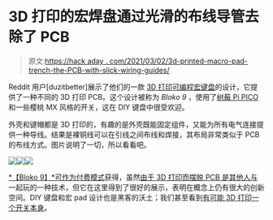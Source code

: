 # 3D 打印的宏焊盘通过光滑的布线导管去除了 PCB

> 原文:[https://hack aday . com/2021/03/02/3d-printed-macro-pad-trench-the-PCB-with-slick-wiring-guides/](https://hackaday.com/2021/03/02/3d-printed-macro-pad-ditches-the-pcb-with-slick-wiring-guides/)

Reddit 用户[duzitbetter]展示了他们的一款 [3D 打印可编程宏键盘](https://www.reddit.com/r/3Dprinting/comments/ls5gvv/keypad_with_3d_printed_pcb/)的设计，它提供了一种不同的 3D 打印 PCB。这个设计被称为 *Bloko 9* ，使用了[树莓 Pi PICO](https://hackaday.com/2021/01/20/raspberry-pi-enters-microcontroller-game-with-4-pico/) 和一些樱桃 MX 风格的开关，这在 DIY 键盘中很受欢迎。

外壳和键帽都是 3D 打印的，有趣的是外壳既能固定组件，又能为所有电气连接提供一种导线。结果是裸铜线可以在引线之间布线和焊接，其布局非常类似于 PCB 的布线方式。图片说明了一切，所以看看吧。

[![](../Images/00a80ea41c39a82abe7049d6521063ba.png)](https://hackaday.com/2021/03/02/3d-printed-macro-pad-ditches-the-pcb-with-slick-wiring-guides/pcb2-4/)[![](../Images/504648b4080fa47dc2f444d0633d73d2.png)](https://hackaday.com/2021/03/02/3d-printed-macro-pad-ditches-the-pcb-with-slick-wiring-guides/pcb4/)[![](../Images/f1af58f77271a0490c93023faf5b2a26.png)](https://hackaday.com/2021/03/02/3d-printed-macro-pad-ditches-the-pcb-with-slick-wiring-guides/pcb3/)

[*【Bloko 9】*可作为付费模式](https://cults3d.com/en/3d-model/gadget/bloko-9-pico)获得，虽然[由于 3D 打印而摆脱 PCB 是其他人与](https://hackaday.com/2020/11/16/3d-print-your-way-to-a-modular-midi-playset/)一起玩的一种技术，但它在这里得到了很好的展示，表明在概念上仍有很大的创新空间。DIY 键盘和宏 pad 设计也是黑客的沃土；我们甚至看到[有可能 3D 打印一个开关本身](https://hackaday.com/2020/07/09/3d-printing-a-macro-pad-switches-and-all/)。